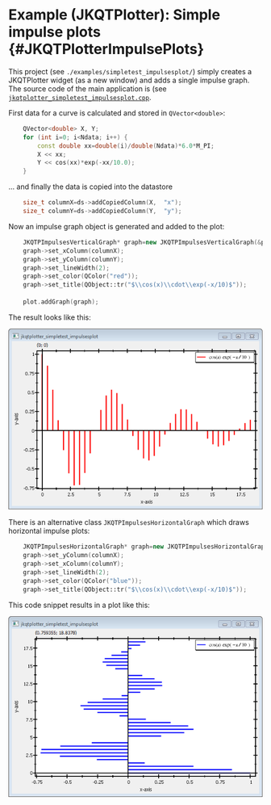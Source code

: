 # Example (JKQTPlotter): Simple impulse plots {#JKQTPlotterImpulsePlots}
This project (see `./examples/simpletest_impulsesplot/`) simply creates a JKQTPlotter widget (as a new window) and adds a single impulse graph. 
The source code of the main application is (see [`jkqtplotter_simpletest_impulsesplot.cpp`](../simpletest_impulsesplot/jkqtplotter_simpletest_impulsesplot.cpp).



First data for a curve is calculated and stored in `QVector<double>`: 
```.cpp
    QVector<double> X, Y;
    for (int i=0; i<Ndata; i++) {
        const double xx=double(i)/double(Ndata)*6.0*M_PI;
        X << xx;
        Y << cos(xx)*exp(-xx/10.0);
    }
```

... and finally the data is copied into the datastore
```.cpp
    size_t columnX=ds->addCopiedColumn(X,  "x");
    size_t columnY=ds->addCopiedColumn(Y,  "y");
```
	
Now an impulse graph object is generated and added to the plot:
```.cpp
    JKQTPImpulsesVerticalGraph* graph=new JKQTPImpulsesVerticalGraph(&plot);
    graph->set_xColumn(columnX);
    graph->set_yColumn(columnY);
	graph->set_lineWidth(2);
	graph->set_color(QColor("red"));
    graph->set_title(QObject::tr("$\\cos(x)\\cdot\\exp(-x/10)$"));

    plot.addGraph(graph);
```

The result looks like this:

![jkqtplotter_simpletest_impulsesplot](../../screenshots/jkqtplotter_simpletest_impulsesplot.png)

There is an alternative class `JKQTPImpulsesHorizontalGraph` which draws horizontal impulse plots:
```.cpp
    JKQTPImpulsesHorizontalGraph* graph=new JKQTPImpulsesHorizontalGraph(&plot);
    graph->set_yColumn(columnX);
    graph->set_xColumn(columnY);
    graph->set_lineWidth(2);
    graph->set_color(QColor("blue"));
    graph->set_title(QObject::tr("$\\cos(x)\\cdot\\exp(-x/10)$"));
```

This code snippet results in a plot like this:

![jkqtplotter_simpletest_impulsesplot](../../screenshots/jkqtplotter_simpletest_impulsesplot_horizontal.png)


